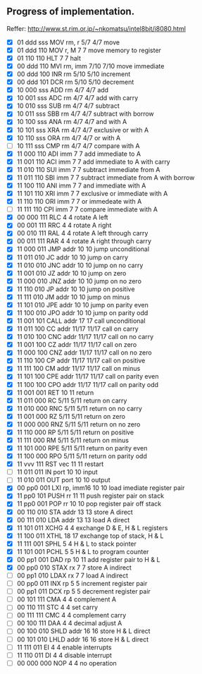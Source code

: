 
## Progress of implementation.

Reffer:
http://www.st.rim.or.jp/~nkomatsu/intel8bit/i8080.html

- [x] 01 ddd sss  MOV   rm, r     5/7   4/7  move
- [x] 01 ddd 110  MOV   r, M       7     7   move memory to register
- [x] 01 110 110  HLT              7     7   halt
- [x] 00 ddd 110  MVI   rm, imm   7/10  7/10 move immediate
- [x] 00 ddd 100  INR   rm        5/10  5/10 increment
- [x] 00 ddd 101  DCR   rm        5/10  5/10 decrement
- [x] 10 000 sss  ADD   rm        4/7   4/7  add
- [x] 10 001 sss  ADC   rm        4/7   4/7  add with carry
- [x] 10 010 sss  SUB   rm        4/7   4/7  subtract
- [x] 10 011 sss  SBB   rm        4/7   4/7  subtract with borrow
- [x] 10 100 sss  ANA   rm        4/7   4/7  and with A
- [x] 10 101 sss  XRA   rm        4/7   4/7  exclusive or with A
- [x] 10 110 sss  ORA   rm        4/7   4/7  or with A
- [ ] 10 111 sss  CMP   rm        4/7   4/7  compare with A
- [x] 11 000 110  ADI   imm        7     7   add immediate to A
- [x] 11 001 110  ACI   imm        7     7   add immediate to A with carry
- [x] 11 010 110  SUI   imm        7     7   subtract immediate from A
- [x] 11 011 110  SBI   imm        7     7   subtract immediate from A with borrow
- [x] 11 100 110  ANI   imm        7     7   and immediate with A
- [x] 11 101 110  XRI   imm        7     7   exclusive or immediate with A
- [x] 11 110 110  ORI   imm        7     7   or immedeate with A
- [ ] 11 111 110  CPI   imm        7     7   compare immediate with A
- [x] 00 000 111  RLC              4     4   rotate A left
- [x] 00 001 111  RRC              4     4   rotate A right
- [x] 00 010 111  RAL              4     4   rotate A left through carry
- [x] 00 011 111  RAR              4     4   rotate A right through carry
- [x] 11 000 011  JMP   addr      10    10   jump unconditional
- [x] 11 011 010  JC    addr      10    10   jump on carry
- [x] 11 010 010  JNC   addr      10    10   jump on no carry
- [x] 11 001 010  JZ    addr      10    10   jump on zero
- [x] 11 000 010  JNZ   addr      10    10   jump on no zero
- [x] 11 110 010  JP    addr      10    10   jump on positive
- [x] 11 111 010  JM    addr      10    10   jump on minus
- [x] 11 101 010  JPE   addr      10    10   jump on parity even
- [x] 11 100 010  JPO   addr      10    10   jump on parity odd
- [x] 11 001 101  CALL  addr      17    17   call unconditional
- [x] 11 011 100  CC    addr     11/17 11/17 call on carry
- [x] 11 010 100  CNC   addr     11/17 11/17 call on no carry
- [x] 11 001 100  CZ    addr     11/17 11/17 call on zero
- [x] 11 000 100  CNZ   addr     11/17 11/17 call on no zero
- [x] 11 110 100  CP    addr     11/17 11/17 call on positive
- [x] 11 111 100  CM    addr     11/17 11/17 call on minus
- [x] 11 101 100  CPE   addr     11/17 11/17 call on parity even
- [x] 11 100 100  CPO   addr     11/17 11/17 call on parity odd
- [x] 11 001 001  RET             10    11   return
- [x] 11 011 000  RC              5/11  5/11 return on carry
- [x] 11 010 000  RNC             5/11  5/11 return on no carry
- [x] 11 001 000  RZ              5/11  5/11 return on zero
- [x] 11 000 000  RNZ             5/11  5/11 return on no zero
- [x] 11 110 000  RP              5/11  5/11 return on positive
- [x] 11 111 000  RM              5/11  5/11 return on minus
- [x] 11 101 000  RPE             5/11  5/11 return on parity even
- [x] 11 100 000  RPO             5/11  5/11 return on parity odd
- [x] 11 vvv 111  RST   vec       11    11   restart
- [ ] 11 011 011  IN    port      10    10   input
- [ ] 11 010 011  OUT   port      10    10   output
- [x] 00 pp0 001  LXI   rp, imm16 10    10   load imediate register pair
- [x] 11 pp0 101  PUSH  rr        11    11   push register pair on stack
- [x] 11 pp0 001  POP   rr        10    10   pop register pair off stack
- [x] 00 110 010  STA   addr      13    13   store A direct
- [x] 00 111 010  LDA   addr      13    13   load A direct
- [x] 11 101 011  XCHG             4     4   exchange D & E, H & L registers
- [x] 11 100 011  XTHL            18    17   exchange top of stack, H & L
- [x] 11 111 001  SPHL             5     4   H & L to stack pointer
- [x] 11 101 001  PCHL             5     5   H & L to program counter
- [x] 00 pp1 001  DAD   rp        10    11   add register pair to H & L
- [x] 00 pp0 010  STAX  rx         7     7   store A indirect
- [ ] 00 pp1 010  LDAX  rx         7     7   load A indirect
- [ ] 00 pp0 011  INX   rp         5     5   increment register pair
- [ ] 00 pp1 011  DCX   rp         5     5   decrement register pair
- [ ] 00 101 111  CMA              4     4   complement A
- [ ] 00 110 111  STC              4     4   set carry
- [ ] 00 111 111  CMC              4     4   complement carry
- [ ] 00 100 111  DAA              4     4   decimal adjust A
- [ ] 00 100 010  SHLD  addr      16    16   store H & L direct
- [ ] 00 101 010  LHLD  addr      16    16   store H & L direct
- [ ] 11 111 011  EI               4     4   enable interrupts
- [ ] 11 110 011  DI               4     4   disable interrupt
- [ ] 00 000 000  NOP              4     4   no operation
